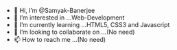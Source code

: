- 👋 Hi, I’m @Samyak-Banerjee
- 👀 I’m interested in ...Web-Development
- 🌱 I’m currently learning ...HTML5, CSS3 and Javascript
- 💞️ I’m looking to collaborate on ...(No need)
- 📫 How to reach me ...(No need)

<!---
Samyak-Banerjee/Samyak-Banerjee is a ✨ special ✨ repository because its `README.md` (this file) appears on your GitHub profile.
You can click the Preview link to take a look at your changes.
--->
